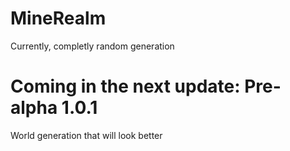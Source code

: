 # MineRealm
Currently, completly random generation

# Coming in the next update: Pre-alpha 1.0.1
World generation that will look better
